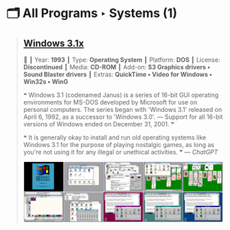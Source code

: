 # 🗂️ All Programs ‣ Systems (1)

> ## [Windows 3.1x](Windows%203.1x/README.md)
>
> 📌 ┃ Year: **1993** ┃ Type: **Operating System** ┃ Platform: **DOS** ┃ License: **Discontinued** ┃ Media: **CD-ROM** ┃ Add-on: **S3 Graphics drivers • Sound Blaster drivers** ┃ Extras: **QuickTime • Video for Windows • Win32s • WinG** 
>
> ❝ Windows 3.1 (codenamed Janus) is a series of 16-bit GUI operating environments for MS-DOS developed by Microsoft for use on personal computers. The series began with 'Windows 3.1' released on April 6, 1992, as a successor to 'Windows 3.0'. — Support for all 16-bit versions of Windows ended on December 31, 2001. ❞
>
> ❝ It is generally okay to install and run old operating systems like Windows 3.1 for the purpose of playing nostalgic games, as long as you're not using it for any illegal or unethical activities. ❞ — *ChatGPT*
>
>
> ![](Windows%203.1x/Montage.png 'Windows 3.1x')
>

&nbsp;

